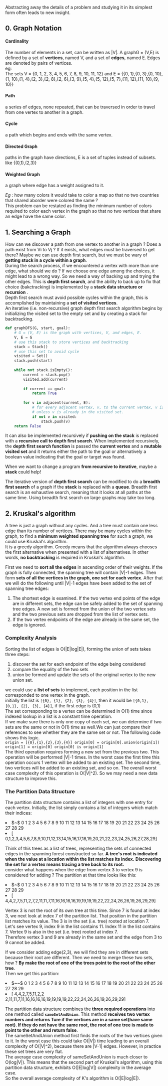 
Abstracting away the details of a problem and studying it in its simplest form often leads to new insight.  
## 0. Graph Notation
#### Cardinality
The number of elements in a set, can be written as |V|. A graphG = (V,E) is defined by a set of __vertices__, named V, and a set of __edges__, named E. Edges are denoted by pairs of vertices.  
eg:  
The sets V = {0, 1, 2, 3, 4, 5, 6, 7, 8, 9, 10, 11, 12} and E = {{0, 1},{0, 3},{0, 10},{1, 10},{1, 4},{2, 3},{2, 8},{2, 6},{3, 9},{5, 4},{5, 12},{5, 7},{11, 12},{11, 10},{9, 10}}  
#### Path
a series of edges, none repeated, that can be traversed in order to travel from one vertex to another in a graph. 
#### Cycle 
a path which begins and ends with the same vertex.  
#### Directed Graph
paths in the graph have directions, E is a set of tuples instead of subsets. like {(0,1),(2,3)}
#### Weighted Graph
a graph where edge has a weight assigned to it.  

_Eg_ : how many colors it would take to color a map so that no two countries that shared aborder were colored the same ?  
This problem can be restated as finding the minimum number of colors required to color each vertex in the graph so that no two vertices that share an edge have the same color.   
## 1. Searching a Graph
How can we discover a path from one vertex to another in a graph ? Does a path exist from Vi to Vj ? If it exists, what edges must be traversed to get there?  Maybe we can use depth first search, but we must be wary of __getting stuck in a cycle within a graph__.  
During the search process, if we encountered a vertex with more than one edge, what should we do ? If we choose one edge among the choices, it might lead to a wrong way. So we need a way of backing up and trying the other edges. This is __depth first search__, and the ability to back up to fix that choice (bakctracking) is implemented by a __stack data structure or recursion__ .  
Depth first search must avoid possible cycles within the graph, this is accomplished by maintaining a __set of visited vertices__.  
An iterative (i.e. non-recursive) graph depth first search algorithm begins by initializing the visited set to the empty set and by creating a stack for backtracking.


```python
def graphDFS(G, start, goal):
    # G = (V, E) is the graph with vertices, V, and edges, E.
    V, E = G
    # use this stack to store vertices and backtracking
    stack = Stack()
    # use this set to avoid cycle
    visited = Set()
    stack.push(start)
    
    while not stack.isEmpty():
        current = stack.pop()
        visited.add(current)
        
        if current == goal:
            return True
        
        for v in adjacent(current, E):
            # for every adjacent vertex, v, to the current vertex, v is pushed on the stack of vertices
            # unless v is already in the visited set.
            if not v in visited:
                stack.push(v)
    return False        
```

It can also be implemented recursively if __pushing on the stack__ is replaced with a __recursive call to depth first search__. When implemented recursively, the __depth first search function__ is passed the __current vertex__ and a __mutable visited set__ and it returns either the path to the goal or alternatively a boolean value indicating that the goal or target was found.  

When we want to change a program __from recursive to iterative__, maybe a __stack__ could help!  

The iterative version of __depth first search__ can be modified to do a __breadth first search__ of a graph if the __stack__ is replaced with a __queue__. Breadth first search is an exhaustive search, meaning that it looks at all paths at the same time. Using breadth first search on large graphs may take too long.

## 2. Kruskal's algorithm
A tree is just a graph without any cycles. And a tree must contain one less edge than its number of vertices. There may be many cycles within the graph, to find a __minimum weighted spanning tree__ for such a graph, we could use Kruskal's algorithm.  
It is a greedy algorithm. Greedy means that the algorithm always chooses the first alternative when presented with a list of alternatives. In other words, __no backtracking__ is required in Kruskal's algorithm.  

First we need to __sort all the edges__ in ascending order of their weights. If the graph is fully connected, the spanning tree will contain |V|-1 edges. Then form __sets of all the vertices in the graph, one set for each vertex__. After that we will do the following until |V|-1 edges have been added to the set of spanning tree edges:
1. The shortest edge is examined. If the two vertex end points of the edge are in different sets, the edge can be safely added to the set of spanning tree edges. A new set is formed from the union of the two vertex sets and the two previous sets are dropped from the list of vertex sets.
2. If the two vertex endpoints of the edge are already in the same set, the edge is ignored.  


### Complexity Analysis
Sorting the list of edges is O(|E|log|E|), forming the union of sets takes three steps:
1. discover the set for each endpoint of the edge being considered
2. compare the equality of the two sets
3. union be formed and update the sets of the original vertex to the new union set.

we could use a __list of sets__ to implement, each position in the list corresponded to one vertex in the graph.  
initially the list is `[{0}, {1}, {2}, {3}, {4}]`, then it would be `[{0,1}, {0,1}, {2}, {3}, {4}]`, if the first edge is (0,1)  
The set corresponding to a vertex can be determined in O(1) time since indexed lookup in a list is a constant time operation.  
If we make sure there is only one copy of each set, we can determine if two sets are the same or not in O(1) time as well.We can just compare their references to see whether they are the same set or not. The following code shows this logic.  
`origin = [{0},{1},{2},{3},{4}]
origin[0] = origin[0].union(origin[1])
origin[1] = origin[0]
origin[0] is origin[1]`  
The third operation requires forming a new set from the previous two. This operation will be performed |V|-1 times. In the worst case the first time this operation occurs 1 vertex will be added to an existing set. The second time, two vertices will be added to an existing set, and so on. The overall worst case complexity of this operation is O(|V|^2). So we may need a new data structure to improve this.  
### The Partition Data Structure
The partition data structure contains a list of integers with one entry for each vertex. Initially, the list simply contains a list of integers which match their indices:  
<li> $~$ 0 1 2 3 4 5 6 7 8 9 10 11 12 13 14 15 16 17 18 19 20 21 22 23 24 25 26 27 28 29</li>
<li>[ 0,1,2,3,4,5,6,7,8,9,10,11,12,13,14,15,16,17,18,19,20,21,22,23,24,25,26,27,28,29]</li>

Think of this trees as a list of trees, representing the sets of connected edges in the spanning forest constructed so far. __A tree's root is indicated when the value at a location within the list matches its index.__  __Discovering the set for a vertex means tracing a tree back to its root.__   
consider what happens when the edge from vertex 3 to vertex 9 is considered for adding ? The partition at that time looks like this:
<li> $~$ 0 1 2 3 4 5 6 7 8 9 10 11 12 13 14 15 16 17 18 19 20 21 22 23 24 25 26 27 28 29</li>
<li>[ 4,4,2,7,5,11,2,7,2,11,11,7,11,16,16,16,16,19,19,19,19,22,22,24,26,26,19,26,29,29]</li>

Vertex 3 is not the root of its own tree at this time. Since 7 is found at index 3, we next look at index 7 of the partition list. That position in the partition list matches its value. The 3 is in the set (i.e. tree) rooted at location 7.    
Let's see vertex 9, index 9 in the list contains 11. Index 11 in the list contains 7. Vertex 9 is also in the set (i.e. tree) rooted at index 7.  
Therefore vertex 3 and 9 are already in the same set and the edge from 3 to 9 cannot be added.

If we consider adding edge(2,3), we will find they are in different sets because their root are different. Then we need to merge these two sets, how ? __By make the root of one of the trees point to the root of the other tree__.  
Then we get this partition:
<li> $~~$ 0 1 2 3 4 5 6 7 8 9 10 11 12 13 14 15 16 17 18 19 20 21 22 23 24 25 26 27 28 29</li>
<li>[ 4,4,2,7,5,11,2,2 2,11,11,7,11,16,16,16,16,19,19,19,19,22,22,24,26,26,19,26,29,29]</li>

The partition data structure combines the __three required operations__ into one method called __`sameSetAndUnion`__. This method __receives two vertex numbers and returns Ture if the vertices are in a same set(have same root). If they do not have the same root, the root of one tree is made to point to the other and return false__.  
The sameSetAndUnion method first finds the roots of the two vertices given to it. In the worst case this could take O(|V|) time leading to an overall complexity of O(|V|^2), because there are |V-1| edges. However, in practice these set trees are very flat.  
The average case complexity of sameSetAndUnion is much closer to O(log|V|). This means that the second part of Kruskal's algorithm, using this partition data structure, exhibits O(|E|log|V|) complexity in the average case.  
So the overall average complexity of K's algorithm is O(|E|log|E|).




```python

```


```python

```


```python

```


```python

```
